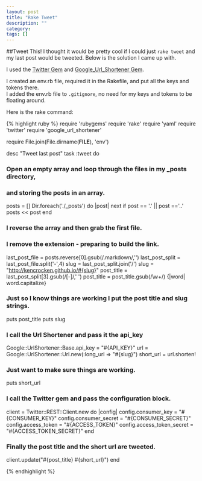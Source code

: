 ```yaml
---
layout: post
title: "Rake Tweet"
description: ""
category: 
tags: []
---
```


##Tweet This!
I thought it would be pretty cool if I could just ```rake tweet``` and my last post would be tweeted.  Below is the solution I came up with.

I used the [Twitter Gem](https://github.com/sferik/twitter) and [Google_Url_Shortener Gem](https://github.com/joshnesbitt/google_url_shortener).

I created an env.rb file, required it in the Rakefile, and put all the keys and tokens there.   
I added the env.rb file to ```.gitignore```, no need for my keys and tokens to be floating around.

Here is the rake command:

{% highlight ruby %}
require 'rubygems'
require 'rake'
require 'yaml'
require 'twitter'
require 'google_url_shortener'

require File.join(File.dirname(__FILE__), 'env')

desc "Tweet last post"
task :tweet do

  ### Open an empty array and loop through the files in my _posts directory, 
  ### and storing the posts in an array.
  posts = []
  Dir.foreach('./_posts') do |post|
    next if post == '.' || post =='..'
    posts << post
  end

  ### I reverse the array and then grab the first file.
  ### I remove the extension - preparing to build the link.
  last_post_file = posts.reverse[0].gsub(/.markdown/,'')
  last_post_split = last_post_file.split('-',4)
  slug = last_post_split.join('/')
  slug = "http://kencrocken.github.io/#{slug}"
  post_title = last_post_split[3].gsub(/[-]/,' ')
  post_title = post_title.gsub(/\w+/) {|word| word.capitalize}

  ### Just so I know things are working I put the post title and slug strings.
  puts post_title
  puts slug

  ### I call the Url Shortener and pass it the api_key
  Google::UrlShortener::Base.api_key = "#{API_KEY}"
  url = Google::UrlShortener::Url.new(:long_url => "#{slug}")
  short_url = url.shorten!

  ### Just want to make sure things are working.
  puts short_url

  ### I call the Twitter gem and pass the configuration block.
  client = Twitter::REST::Client.new do |config|
    config.consumer_key        = "#{CONSUMER_KEY}"
    config.consumer_secret     = "#{CONSUMER_SECRET}"
    config.access_token        = "#{ACCESS_TOKEN}"
    config.access_token_secret = "#{ACCESS_TOKEN_SECRET}"
  end

  ### Finally the post title and the short url are tweeted.
  client.update("#{post_title} #{short_url}")
end

{% endhighlight %}